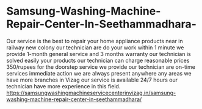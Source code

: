 # Samsung-Washing-Machine-Repair-Center-In-Seethammadhara-
Our service is the best to repair your home appliance products near in railway new colony our technician are do your work within 1 minute we provide 1-month general service and 3 months warranty our technician is solved easily your products our technician can charge reasonable prices 350/rupees for the doorstep service we provide our technician are on-time services immediate action we are always present anywhere any areas we have more branches in Vizag our service is available 24/7 hours our technician have more experience in this field. https://samsungwashingmachineservicecenterinvizag.in/samsung-washing-machine-repair-center-in-seethammadhara/
